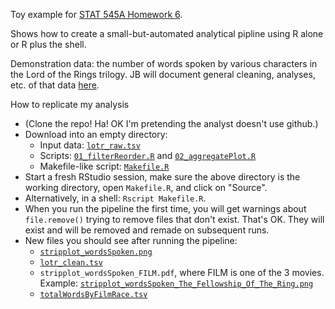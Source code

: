 Toy example for [STAT 545A Homework 6](http://www.stat.ubc.ca/~jenny/STAT545A/hw06_puttingAllTogether.html).

Shows how to create a small-but-automated analytical pipline using R alone or R plus the shell.

Demonstration data: the number of words spoken by various characters in the Lord of the Rings trilogy. JB will document general cleaning, analyses, etc. of that data [here](https://github.com/jennybc/lotr).

How to replicate my analysis

  * (Clone the repo! Ha! OK I'm pretending the analyst doesn't use github.)
  * Download into an empty directory:
    - Input data: [`lotr_raw.tsv`](https://raw.github.com/jennybc/STAT545A/master/hw06_scaffolds/01_justR/lotr_raw.tsv)
    - Scripts: [`01_filterReorder.R`](https://raw.github.com/jennybc/STAT545A/master/hw06_scaffolds/01_justR/01_filterReorder.R) and [`02_aggregatePlot.R`](https://raw.github.com/jennybc/STAT545A/master/hw06_scaffolds/01_justR/02_aggregatePlot.R)
    - Makefile-like script: [`Makefile.R`](https://raw.github.com/jennybc/STAT545A/master/hw06_scaffolds/01_justR/Makefile.R)
  * Start a fresh RStudio session, make sure the above directory is the working directory, open `Makefile.R`, and click on "Source".
  * Alternatively, in a shell: `Rscript Makefile.R`.
  * When you run the pipeline the first time, you will get warnings about `file.remove()` trying to remove files that don't exist. That's OK. They will exist and will be removed and remade on subsequent runs.
  * New files you should see after running the pipeline:
    - [`stripplot_wordsSpoken.png`](https://raw.github.com/jennybc/STAT545A/master/hw06_scaffolds/01_justR/stripplot_wordsSpoken.png)
    - [`lotr_clean.tsv`](https://github.com/jennybc/STAT545A/blob/master/hw06_scaffolds/01_justR/lotr_clean.tsv)
    - `stripplot_wordsSpoken_FILM.pdf`, where FILM is one of the 3 movies. Example: [`stripplot_wordsSpoken_The_Fellowship_Of_The_Ring.png`](https://raw.github.com/jennybc/STAT545A/master/hw06_scaffolds/01_justR/stripplot_wordsSpoken_The_Fellowship_Of_The_Ring.png)
    - [`totalWordsByFilmRace.tsv`](https://github.com/jennybc/STAT545A/blob/master/hw06_scaffolds/01_justR/totalWordsByFilmRace.tsv)

